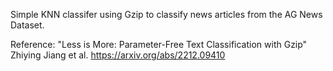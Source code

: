 Simple KNN classifer using Gzip to classify news articles from the AG News Dataset.

Reference: "Less is More: Parameter-Free Text Classification with Gzip" Zhiying Jiang et al.
https://arxiv.org/abs/2212.09410

